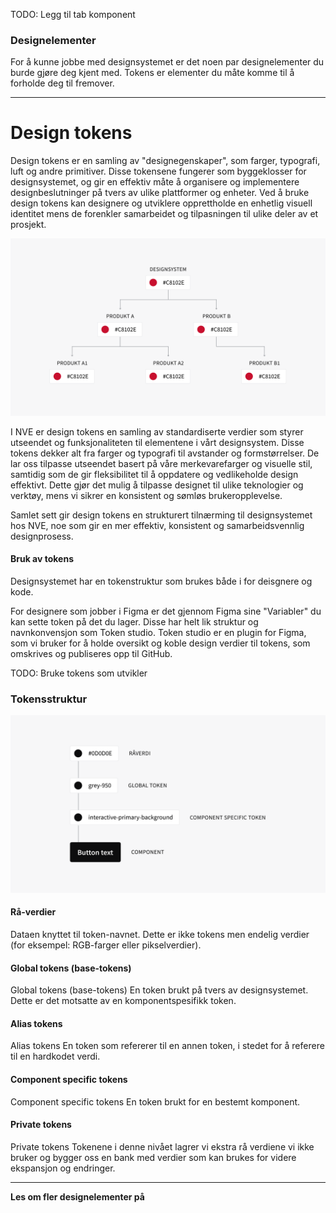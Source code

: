 <PageHeader title="Tokens" imagePath="tokens" pageLevel=1></PageHeader>
TODO: Legg til tab komponent

### Designelementer
For å kunne jobbe med designsystemet er det noen par designelementer du burde gjøre deg kjent med. Tokens er elementer du måte komme til å forholde deg til fremover.
<hr>

# Design tokens
 
Design tokens er en samling av "designegenskaper", som farger, typografi, luft og andre primitiver. Disse tokensene fungerer som byggeklosser for designsystemet, og gir en effektiv måte å organisere og implementere designbeslutninger på tvers av ulike plattformer og enheter. Ved å bruke design tokens kan designere og utviklere opprettholde en enhetlig visuell identitet mens de forenkler samarbeidet og tilpasningen til ulike deler av et prosjekt. 

<img src="../../assets/images/tokens.png" width="auto">

I NVE er design tokens en samling av standardiserte verdier som styrer utseendet og funksjonaliteten til elementene i vårt designsystem. Disse tokens dekker alt fra farger og typografi til avstander og formstørrelser. De lar oss tilpasse utseendet basert på våre merkevarefarger og visuelle stil, samtidig som de gir fleksibilitet til å oppdatere og vedlikeholde design effektivt. Dette gjør det mulig å tilpasse designet til ulike teknologier og verktøy, mens vi sikrer en konsistent og sømløs brukeropplevelse.

Samlet sett gir design tokens en strukturert tilnærming til designsystemet hos NVE, noe som gir en mer effektiv, konsistent og samarbeidsvennlig designprosess.


#### Bruk av tokens
Designsystemet har en tokenstruktur som brukes både i for deisgnere og kode. 

For designere som jobber i Figma er det gjennom Figma sine "Variabler" du kan sette token på det du lager. Disse har helt lik struktur og navnkonvensjon som Token studio. Token studio er en plugin for Figma, som vi bruker for å holde oversikt og koble design verdier til tokens, som omskrives og publiseres opp til GitHub.

TODO: Bruke tokens som utvikler

### Tokensstruktur


<img src="../../assets/images/tokens2.png" width="auto">

#### Rå-verdier
Dataen knyttet til token-navnet. Dette er ikke tokens men endelig verdier (for eksempel: RGB-farger eller pikselverdier).

#### Global tokens (base-tokens)
Global tokens (base-tokens)
En token brukt på tvers av designsystemet. Dette er det motsatte av en komponentspesifikk token.

#### Alias tokens
Alias tokens
En token som refererer til en annen token, i stedet for å referere til en hardkodet verdi.

#### Component specific tokens
Component specific tokens
En token brukt for en bestemt komponent.

#### Private tokens
Private tokens
Tokenene i denne nivået lagrer vi ekstra rå verdiene vi ikke bruker og bygger oss en bank med verdier som kan brukes for videre ekspansjon og endringer.


<hr>


**Les om fler designelementer på**
<LinkButton URL="https://nve.frontify.com/" text="Profil og primitiver" :openInNewTab="true"/>
